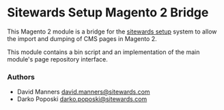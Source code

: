 # Sitewards Setup Magento 2 Bridge #

This Magento 2 module is a bridge for the [sitewards setup](https://bitbucket.org/dmanners/setup) system to allow the import and dumping of CMS pages in Magento 2.

This module contains a bin script and an implementation of the main module's page repository interface.

### Authors ###

* David Manners <david.manners@sitewards.com>
* Darko Poposki <darko.poposki@sitewards.com>